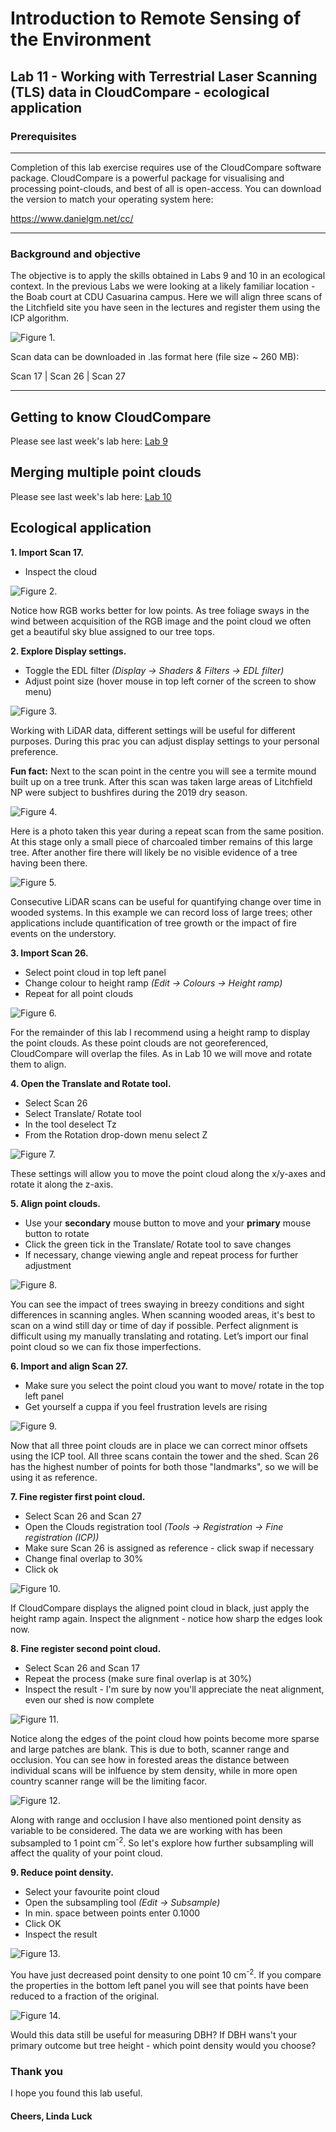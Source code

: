 # Introduction to Remote Sensing of the Environment

## Lab 11 - Working with Terrestrial Laser Scanning (TLS) data in CloudCompare - ecological application

### Prerequisites
---
Completion of this lab exercise requires use of the CloudCompare software package. CloudCompare is a powerful package for visualising and processing point-clouds, and best of all is open-access. You can download the version to match your operating system here:

https://www.danielgm.net/cc/

---
### Background and objective
The objective is to apply the skills obtained in Labs 9 and 10 in an ecological context. In the previous Labs we were looking at a likely familiar location - the Boab court at CDU Casuarina campus. Here we will align three scans of the Litchfield site you have seen in the lectures and register them using the ICP algorithm.


![Figure 1.](screenshots/Litchie.jpg)

Scan data can be downloaded in .las format here (file size ~ 260 MB):

Scan 17 | Scan 26 | Scan 27

---
## Getting to know CloudCompare

Please see last week's lab here: [Lab 9](https://github.com/geospatialeco/GEARS/blob/master/Intro_RS_Lab9.md)

## Merging multiple point clouds

Please see last week's lab here: [Lab 10](https://github.com/geospatialeco/GEARS/blob/master/Intro_RS_Lab10.md)

## Ecological application
**1. Import Scan 17.**
   * Inspect the cloud

![Figure 2.](screenshots/Display_settings.png)

Notice how RGB works better for low points. As tree foliage sways in the wind between acquisition of the RGB image and the point cloud we often get a beautiful sky blue assigned to our tree tops.

**2. Explore Display settings.** 
  * Toggle the EDL filter *(Display -> Shaders & Filters -> EDL filter)*
  * Adjust point size (hover mouse in top left corner of the screen to show menu)

![Figure 3.](screenshots/Default_point_size.png)

Working with LiDAR data, different settings will be useful for different purposes. During this prac you can adjust display settings to your personal preference.

**Fun fact:** Next to the scan point in the centre you will see a termite mound built up on a tree trunk. After this scan was taken large areas of Litchfield NP were subject to bushfires during the 2019 dry season. 

![Figure 4.](screenshots/Termite_mound.png)

Here is a photo taken this year during a repeat scan from the same position. At this stage only a small piece of charcoaled timber remains of this large tree. After another fire there will likely be no visible evidence of a tree having been there.

![Figure 5.](screenshots/Termite_mound2.jpg)

Consecutive LiDAR scans can be useful for quantifying change over time in wooded systems. In this example we can record loss of large trees; other applications include quantification of tree growth or the impact of fire events on the understory.

**3. Import Scan 26.**
   * Select point cloud in top left panel
   * Change colour to height ramp *(Edit -> Colours -> Height ramp)*
   * Repeat for all point clouds

![Figure 6.](screenshots/Overlap.png)

For the remainder of this lab I recommend using a height ramp to display the point clouds.
As these point clouds are not georeferenced, CloudCompare will overlap the files. As in Lab 10 we will move and rotate them to align.

**4. Open the Translate and Rotate tool.**
   * Select Scan 26
   * Select Translate/ Rotate tool
   * In the tool deselect Tz
   * From the Rotation drop-down menu select Z

![Figure 7.](screenshots/Rotate_tool.png)

These settings will allow you to move the point cloud along the x/y-axes and rotate it along the z-axis.

**5. Align point clouds.**
   * Use your **secondary** mouse button to move and your **primary** mouse button to rotate
   * Click the green tick in the Translate/ Rotate tool to save changes
   * If necessary, change viewing angle and repeat process for further adjustment

![Figure 8.](screenshots/Aligned.png)

You can see the impact of trees swaying in breezy conditions and sight differences in scanning angles. When scanning wooded areas, it's best to scan on a wind still day or time of day if possible. 
Perfect alignment is difficult using my manually translating and rotating. Let’s import our final point cloud so we can fix those imperfections.

**6. Import and align Scan 27.**
  * Make sure you select the point cloud you want to move/ rotate in the top left panel
  * Get yourself a cuppa if you feel frustration levels are rising

![Figure 9.](screenshots/Aligned2.png)

Now that all three point clouds are in place we can correct minor offsets using the ICP tool. All three scans contain the tower and the shed. Scan 26 has the highest number of points for both those "landmarks", so we will be using it as reference.

**7. Fine register first point cloud.**
  * Select Scan 26 and Scan 27
  * Open the Clouds registration tool *(Tools -> Registration -> Fine registration (ICP))*
  * Make sure Scan 26 is assigned as reference - click swap if necessary
  * Change final overlap to 30%
  * Click ok

![Figure 10.](screenshots/Registration.png)

If CloudCompare displays the aligned point cloud in black, just apply the height ramp again. Inspect the alignment - notice how sharp the edges look now.

**8. Fine register second point cloud.**
  * Select Scan 26 and Scan 17
  * Repeat the process (make sure final overlap is at 30%)
  * Inspect the result - I'm sure by now you'll appreciate the neat alignment, even our shed is now complete

![Figure 11.](screenshots/Registered.png)

Notice along the edges of the point cloud how points become more sparse and large patches are blank. This is due to both, scanner range and occlusion. You can see how in forested areas the distance between individual scans will be inlfuence by stem density, while in more open country scanner range will be the limiting facor.

![Figure 12.](screenshots/Edge.png)

Along with range and occlusion I have also mentioned point density as variable to be considered. The data we are working with has been subsampled to 1 point cm<sup>-2</sup>. So let's explore how further subsampling will affect the quality of your point cloud.

**9. Reduce point density.**
   * Select your favourite point cloud
   * Open the subsampling tool *(Edit -> Subsample)*
   * In min. space between points enter 0.1000
   * Click OK
   * Inspect the result

![Figure 13.](screenshots/Subsampling.png)

You have just decreased point density to one point 10 cm<sup>-2</sup>. If you compare the properties in the bottom left panel you will see that points have been reduced to a fraction of the original.

![Figure 14.](screenshots/Subsampled.png)

Would this data still be useful for measuring DBH?
If DBH wans't your primary outcome but tree height - which point density would you choose?


### Thank you

I hope you found this lab useful.

#### Cheers, Linda Luck
